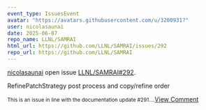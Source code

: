 ```yaml
---
event_type: IssuesEvent
avatar: "https://avatars.githubusercontent.com/u/3200931?"
user: nicolasaunai
date: 2025-06-07
repo_name: LLNL/SAMRAI
html_url: https://github.com/LLNL/SAMRAI/issues/292
repo_url: https://github.com/LLNL/SAMRAI
---
```


<a href='https://github.com/nicolasaunai' target='_blank'>nicolasaunai</a> open issue <a href='https://github.com/LLNL/SAMRAI/issues/292' target='_blank'>LLNL/SAMRAI#292</a>.

<p>RefinePatchStrategy post process and copy/refine order</p><small>This is an issue in line with the documentation update #291....</small><a href='https://github.com/LLNL/SAMRAI/issues/292' target='_blank'>View Comment</a>